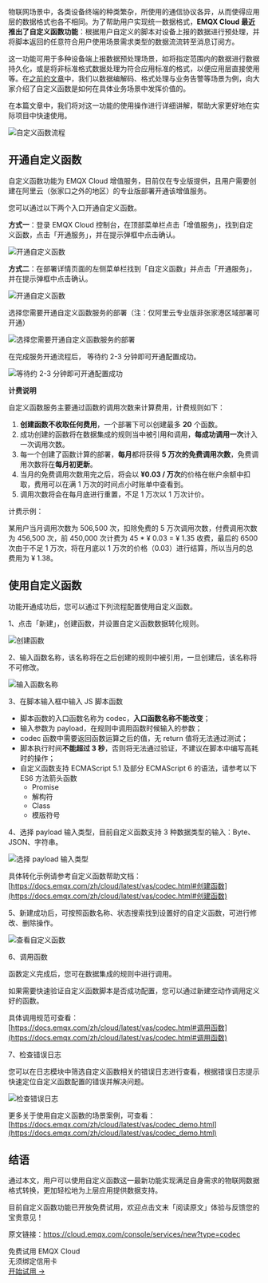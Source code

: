 物联网场景中，各类设备终端的种类繁杂，所使用的通信协议各异，从而使得应用层的数据格式也各不相同。为了帮助用户实现统一数据格式，**EMQX Cloud 最近推出了自定义函数功能**：根据用户自定义的脚本对设备上报的数据进行预处理，并将脚本返回的任意符合用户使用场景需求类型的数据流流转至消息订阅方。

这一功能可用于多种设备端上报数据预处理场景，如将指定范围内的数据进行数据持久化，或是将非标准格式数据处理为符合应用标准的格式，以便应用层直接使用等。在[之前的文章](https://www.emqx.com/zh/blog/data-codec-using-custom-functions)中，我们以数据编解码、格式处理与业务告警等场景为例，向大家介绍了自定义函数是如何在具体业务场景中发挥价值的。

在本篇文章中，我们将对这一功能的使用操作进行详细讲解，帮助大家更好地在实际项目中快速使用。

![自定义函数流程](https://assets.emqx.com/images/4dc662d24248f4da1a820153f755ff94.png)


## 开通自定义函数

自定义函数功能为 EMQX Cloud 增值服务，目前仅在专业版提供，且用户需要创建在阿里云（张家口之外的地区）的专业版部署开通该增值服务。

您可以通过以下两个入口开通自定义函数。

**方式一**：登录 EMQX Cloud 控制台，在顶部菜单栏点击「增值服务」，找到自定义函数，点击「开通服务」，并在提示弹框中点击确认。

![开通自定义函数](https://assets.emqx.com/images/5cce58d7f43836d93fe8fd8b2cd10fb2.png)

**方式二**：在部署详情页面的左侧菜单栏找到「自定义函数」并点击「开通服务」，并在提示弹框中点击确认。

![开通自定义函数](https://assets.emqx.com/images/36f7b57ef65ac8df4964491dac4b983e.png)

选择您需要开通自定义函数服务的部署（注：仅阿里云专业版非张家港区域部署可开通）

![选择您需要开通自定义函数服务的部署](https://assets.emqx.com/images/c66221a77571ca4d7805427b2eef946d.png)

在完成服务开通流程后， 等待约 2-3 分钟即可开通配置成功。

![等待约 2-3 分钟即可开通配置成功](https://assets.emqx.com/images/2502daac4396953c3bce89507d5ba92b.png)

**计费说明**

自定义函数服务主要通过函数的调用次数来计算费用，计费规则如下：

1. **创建函数不收取任何费用**，一个部署下可以创建最多 **20** 个函数。
2. 成功创建的函数将在数据集成的规则当中被引用和调用，**每成功调用一次**计入一次调用次数。
3. 每一个创建了函数计算的部署，**每月**都将获得 **5 万次的免费调用次数**，免费调用次数将在**每月初更新**。
4. 当月的免费调用次数用完之后，将会以 **¥0.03 / 万次**的价格在帐户余额中扣取，费用可以在满 1 万次的时间点小时账单中查看到。
5. 调用次数将会在每月底进行重置，不足 1 万次以 1 万次计价。

计费示例：

某用户当月调用次数为 506,500 次，扣除免费的 5 万次调用次数，付费调用次数为 456,500 次，前 450,000 次计费为 45 * ¥ 0.03 = ¥ 1.35 收费，最后的 6500 次由于不足 1 万次，将在月底以 1 万次的价格（0.03）进行结算，所以当月的总费用为 ¥ 1.38。

## 使用自定义函数

功能开通成功后，您可以通过下列流程配置使用自定义函数。

1、点击「新建」，创建函数，并设置自定义函数数据转化规则。

   ![创建函数](https://assets.emqx.com/images/b0572be4feff3169f70aa846088a6028.png)

2、输入函数名称，该名称将在之后创建的规则中被引用，一旦创建后，该名称将不可修改。

   ![输入函数名称](https://assets.emqx.com/images/869d009b37e4e4c44857811fe8869172.png)

3、在脚本输入框中输入 JS 脚本函数

- 脚本函数的入口函数名称为 codec，**入口函数名称不能改变**；
- 输入参数为 payload，在规则中调用函数时候输入的参数；
- codec 函数中需要返回函数运算之后的值，无 return 值将无法通过测试；
- 脚本执行时间**不能超过 3 秒**，否则将无法通过验证，不建议在脚本中编写高耗时的操作；
- 自定义函数支持 ECMAScript 5.1 及部分 ECMAScript 6 的语法，请参考以下 ES6 方法箭头函数
  - Promise
  - 解构符
  - Class
  - 模版符号

4、选择 payload 输入类型，目前自定义函数支持 3 种数据类型的输入：Byte、JSON、字符串。

   ![选择 payload 输入类型](https://assets.emqx.com/images/7dea0e6dec5b79a06b2d862ac8b371b5.png)

具体转化示例请参考自定义函数帮助文档：[https://docs.emqx.com/zh/cloud/latest/vas/codec.html#创建函数](https://docs.emqx.com/zh/cloud/latest/vas/codec.html#创建函数) 

5、新建成功后，可按照函数名称、状态搜索找到设置好的自定义函数，可进行修改、删除操作。

![查看自定义函数](https://assets.emqx.com/images/6da88c1b104dbf78e0c604089a0eab86.png)

6、调用函数

   函数定义完成后，您可在数据集成的规则中进行调用。

   如果需要快速验证自定义函数脚本是否成功配置，您可以通过新建空动作调用定义好的函数。

   具体调用规范可查看：[https://docs.emqx.com/zh/cloud/latest/vas/codec.html#调用函数](https://docs.emqx.com/zh/cloud/latest/vas/codec.html#调用函数) 

7、检查错误日志

   您可以在日志模块中筛选自定义函数相关的错误日志进行查看，根据错误日志提示快速定位自定义函数配置的错误并解决问题。

   ![检查错误日志](https://assets.emqx.com/images/51adfa39b220cd6eddd53892853f07b6.png)

更多关于使用自定义函数的场景案例，可查看：[https://docs.emqx.com/zh/cloud/latest/vas/codec_demo.html](https://docs.emqx.com/zh/cloud/latest/vas/codec_demo.html) 

## 结语

通过本文，用户可以使用自定义函数这一最新功能实现满足自身需求的物联网数据格式转换，更加轻松地为上层应用提供数据支持。

目前自定义函数功能已开放免费试用，欢迎点击文末「阅读原文」体验与反馈您的宝贵意见！

原文链接：https://cloud.emqx.com/console/services/new?type=codec



<section class="promotion">
    <div>
        免费试用 EMQX Cloud
        <div class="is-size-14 is-text-normal has-text-weight-normal">无须绑定信用卡</div>
    </div>
    <a href="https://accounts-zh.emqx.com/signup?continue=https://cloud.emqx.com/console/deployments/0?oper=new" class="button is-gradient px-5">开始试用 →</a>
</section>
